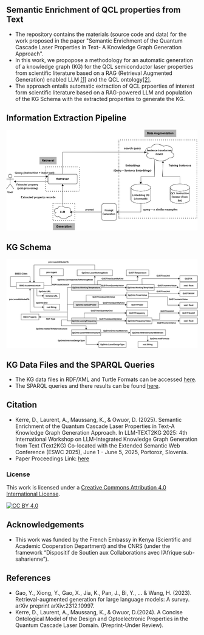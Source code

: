 ## Semantic Enrichment of QCL properties from Text
* The repository contains the materials (source code and data) for the work proposed in the paper "Semantic Enrichment of the Quantum Cascade Laser Properties in Text- A  Knowledge Graph Generation Approach". 
* In this work, we propopose a methodology for an automatic generation of a knowledge graph (KG) for the QCL semiconductor laser properties from scientific literature based on a RAG (Retrieval Augmented Generation) enabled LLM [[1]](https://arxiv.org/abs/2312.10997) and the QCL ontology[[2]](http://dx.doi.org/10.13140/RG.2.2.36315.13608).
* The approach entails automatic extraction of QCL prpoerties of interest form scientific literature based on a RAG-powered LLM  and population of the KG Schema with the extracted properties to generate the KG.

## Information Extraction Pipeline
![entities](Images/RAG_Pipeline.png "RAG")
## KG Schema
![entities](Images/qKG.png "KG Schema")
## KG Data Files and the SPARQL Queries
* The KG data files in RDF/XML and Turtle Formats can be accessed [here](https://github.com/DeperiasKerre/qKG/tree/main/qcl_KG).
* The SPARQL queries and there results can be found [here](https://github.com/DeperiasKerre/qKG/tree/main/Results/KG). 
## Citation
* Kerre, D., Laurent, A., Maussang, K., & Owuor, D. (2025). Semantic Enrichment of the Quantum Cascade Laser Properties in Text-A Knowledge Graph Generation Approach. In LLM-TEXT2KG 2025: 4th International Workshop on LLM-Integrated Knowledge Graph Generation from Text (Text2KG) Co-located with the Extended Semantic Web Conference (ESWC 2025), June 1 - June 5, 2025, Portoroz, Slovenia.
* Paper Proceedings Link: [here](https://ceur-ws.org/Vol-4020/Paper_ID_4.pdf)
### License
This work is licensed under a [Creative Commons Attribution 4.0 International
License](http://creativecommons.org/licenses/by/4.0/).

[![CC BY 4.0](https://i.creativecommons.org/l/by/4.0/88x31.png)](http://creativecommons.org/licenses/by/4.0/)
## Acknowledgements
* This work was funded by the French Embassy in Kenya (Scientific and Academic Cooperation Department) and the CNRS (under the framework “Dispositif de Soutien aux Collaborations avec l’Afrique
sub-saharienne”).
## References
* Gao, Y., Xiong, Y., Gao, X., Jia, K., Pan, J., Bi, Y., ... & Wang, H. (2023). Retrieval-augmented
generation for large language models: A survey. arXiv preprint arXiv:2312.10997.
* Kerre, D., Laurent, A., Maussang, K., & Owuor, D.(2024). A Concise Ontological Model of the
Design and Optoelectronic Properties in the Quantum Cascade Laser Domain. (Preprint-Under
Review).

